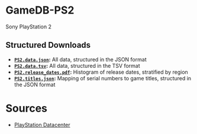 # GameDB-PS2
Sony PlayStation 2

## Structured Downloads
* **[`PS2.data.json`](https://github.com/niemasd/GameDB-PS2/releases/latest/download/PS2.data.json):** All data, structured in the JSON format
* **[`PS2.data.tsv`](https://github.com/niemasd/GameDB-PS2/releases/latest/download/PS2.data.tsv):** All data, structured in the TSV format
* **[`PS2.release_dates.pdf`](https://github.com/niemasd/GameDB-PS2/releases/latest/download/PS2.release_dates.pdf):** Histogram of release dates, stratified by region
* **[`PS2.titles.json`](https://github.com/niemasd/GameDB-PS2/releases/latest/download/PS2.titles.json):** Mapping of serial numbers to game titles, structured in the JSON format

# Sources
* [PlayStation Datacenter](https://psxdatacenter.com/)
